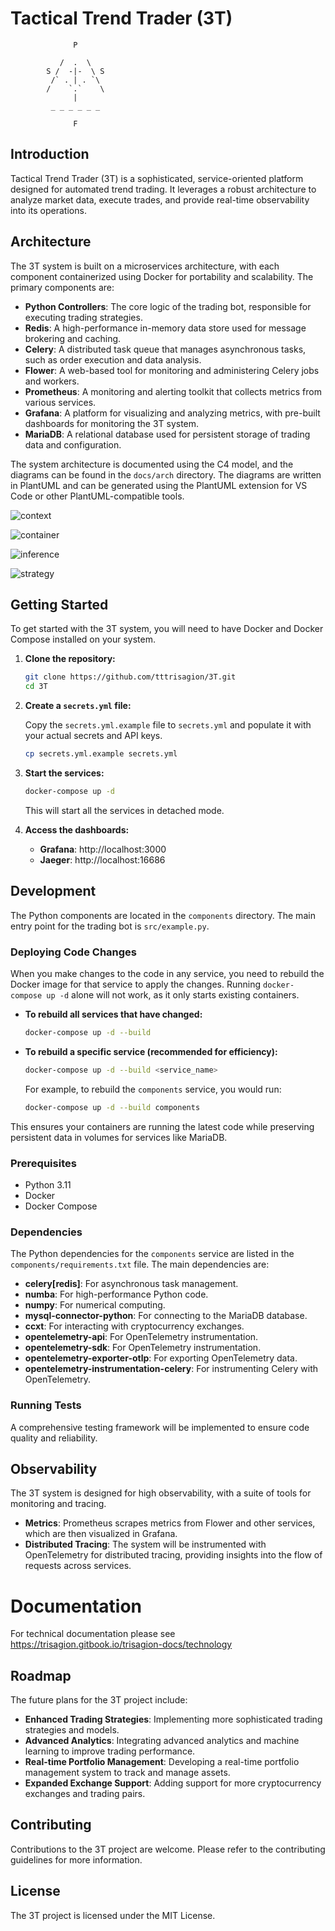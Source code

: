 # Tactical Trend Trader (3T)

```
              P

           /  .  \
        S /  -|-  \ S 
         /` . | . `\
        /    `.`    \
              |   
         _ _ _ _ _ _

              F
```

## Introduction

Tactical Trend Trader (3T) is a sophisticated, service-oriented platform designed for automated trend trading. It leverages a robust architecture to analyze market data, execute trades, and provide real-time observability into its operations.

## Architecture

The 3T system is built on a microservices architecture, with each component containerized using Docker for portability and scalability. The primary components are:

- **Python Controllers**: The core logic of the trading bot, responsible for executing trading strategies.
- **Redis**: A high-performance in-memory data store used for message brokering and caching.
- **Celery**: A distributed task queue that manages asynchronous tasks, such as order execution and data analysis.
- **Flower**: A web-based tool for monitoring and administering Celery jobs and workers.
- **Prometheus**: A monitoring and alerting toolkit that collects metrics from various services.
- **Grafana**: A platform for visualizing and analyzing metrics, with pre-built dashboards for monitoring the 3T system.
- **MariaDB**: A relational database used for persistent storage of trading data and configuration.

The system architecture is documented using the C4 model, and the diagrams can be found in the `docs/arch` directory. The diagrams are written in PlantUML and can be generated using the PlantUML extension for VS Code or other PlantUML-compatible tools.


![context](https://www.plantuml.com/plantuml/proxy?cache=no&src=https://raw.githubusercontent.com/tttrisagion/3T/refs/heads/main/docs/arch/level-1-context.puml)

![container](https://www.plantuml.com/plantuml/proxy?cache=no&src=https://raw.githubusercontent.com/tttrisagion/3T/refs/heads/main/docs/arch/level-2-container.puml)

![inference](https://www.plantuml.com/plantuml/proxy?cache=no&src=https://raw.githubusercontent.com/tttrisagion/3T/refs/heads/main/docs/arch/level-3-inference.puml)

![strategy](https://www.plantuml.com/plantuml/proxy?cache=no&src=https://raw.githubusercontent.com/tttrisagion/3T/refs/heads/main/docs/arch/level-3-strategy-runner.puml)

## Getting Started

To get started with the 3T system, you will need to have Docker and Docker Compose installed on your system.

1. **Clone the repository:**

   ```bash
   git clone https://github.com/tttrisagion/3T.git
   cd 3T
   ```

2. **Create a `secrets.yml` file:**

   Copy the `secrets.yml.example` file to `secrets.yml` and populate it with your actual secrets and API keys.

   ```bash
   cp secrets.yml.example secrets.yml
   ```

3. **Start the services:**

   ```bash
   docker-compose up -d
   ```

   This will start all the services in detached mode.

4. **Access the dashboards:**

   - **Grafana**: http://localhost:3000
   - **Jaeger**: http://localhost:16686

## Development

The Python components are located in the `components` directory. The main entry point for the trading bot is `src/example.py`.

### Deploying Code Changes

When you make changes to the code in any service, you need to rebuild the Docker image for that service to apply the changes. Running `docker-compose up -d` alone will not work, as it only starts existing containers.

-   **To rebuild all services that have changed:**
    ```bash
    docker-compose up -d --build
    ```
-   **To rebuild a specific service (recommended for efficiency):**
    ```bash
    docker-compose up -d --build <service_name>
    ```
    For example, to rebuild the `components` service, you would run:
    ```bash
    docker-compose up -d --build components
    ```

This ensures your containers are running the latest code while preserving persistent data in volumes for services like MariaDB.

### Prerequisites

- Python 3.11
- Docker
- Docker Compose

### Dependencies

The Python dependencies for the `components` service are listed in the `components/requirements.txt` file. The main dependencies are:

- **celery[redis]**: For asynchronous task management.
- **numba**: For high-performance Python code.
- **numpy**: For numerical computing.
- **mysql-connector-python**: For connecting to the MariaDB database.
- **ccxt**: For interacting with cryptocurrency exchanges.
- **opentelemetry-api**: For OpenTelemetry instrumentation.
- **opentelemetry-sdk**: For OpenTelemetry instrumentation.
- **opentelemetry-exporter-otlp**: For exporting OpenTelemetry data.
- **opentelemetry-instrumentation-celery**: For instrumenting Celery with OpenTelemetry.

### Running Tests

A comprehensive testing framework will be implemented to ensure code quality and reliability.

## Observability

The 3T system is designed for high observability, with a suite of tools for monitoring and tracing.

- **Metrics**: Prometheus scrapes metrics from Flower and other services, which are then visualized in Grafana.
- **Distributed Tracing**: The system will be instrumented with OpenTelemetry for distributed tracing, providing insights into the flow of requests across services.

# Documentation

For technical documentation please see https://trisagion.gitbook.io/trisagion-docs/technology

## Roadmap

The future plans for the 3T project include:

- **Enhanced Trading Strategies**: Implementing more sophisticated trading strategies and models.
- **Advanced Analytics**: Integrating advanced analytics and machine learning to improve trading performance.
- **Real-time Portfolio Management**: Developing a real-time portfolio management system to track and manage assets.
- **Expanded Exchange Support**: Adding support for more cryptocurrency exchanges and trading pairs.

## Contributing

Contributions to the 3T project are welcome. Please refer to the contributing guidelines for more information.

## License

The 3T project is licensed under the MIT License.
